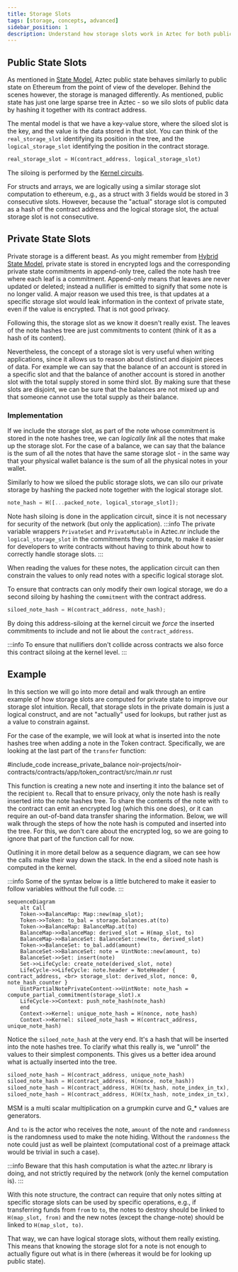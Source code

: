 ```yaml
---
title: Storage Slots
tags: [storage, concepts, advanced]
sidebar_position: 1
description: Understand how storage slots work in Aztec for both public and private state, including siloing mechanisms and note hash commitments.
---
```


## Public State Slots

As mentioned in [State Model](../../storage/state_model.md), Aztec public state behaves similarly to public state on Ethereum from the point of view of the developer. Behind the scenes however, the storage is managed differently. As mentioned, public state has just one large sparse tree in Aztec - so we silo slots of public data by hashing it together with its contract address.

The mental model is that we have a key-value store, where the siloed slot is the key, and the value is the data stored in that slot. You can think of the `real_storage_slot` identifying its position in the tree, and the `logical_storage_slot` identifying the position in the contract storage.

```rust
real_storage_slot = H(contract_address, logical_storage_slot)
```

The siloing is performed by the [Kernel circuits](../circuits/kernels/private_kernel.md).

For structs and arrays, we are logically using a similar storage slot computation to ethereum, e.g., as a struct with 3 fields would be stored in 3 consecutive slots. However, because the "actual" storage slot is computed as a hash of the contract address and the logical storage slot, the actual storage slot is not consecutive.

## Private State Slots

Private storage is a different beast. As you might remember from [Hybrid State Model](../../storage/state_model.md), private state is stored in encrypted logs and the corresponding private state commitments in append-only tree, called the note hash tree where each leaf is a commitment. Append-only means that leaves are never updated or deleted; instead a nullifier is emitted to signify that some note is no longer valid. A major reason we used this tree, is that updates at a specific storage slot would leak information in the context of private state, even if the value is encrypted. That is not good privacy.

Following this, the storage slot as we know it doesn't really exist. The leaves of the note hashes tree are just commitments to content (think of it as a hash of its content).

Nevertheless, the concept of a storage slot is very useful when writing applications, since it allows us to reason about distinct and disjoint pieces of data. For example we can say that the balance of an account is stored in a specific slot and that the balance of another account is stored in another slot with the total supply stored in some third slot. By making sure that these slots are disjoint, we can be sure that the balances are not mixed up and that someone cannot use the total supply as their balance.

### Implementation

If we include the storage slot, as part of the note whose commitment is stored in the note hashes tree, we can _logically link_ all the notes that make up the storage slot. For the case of a balance, we can say that the balance is the sum of all the notes that have the same storage slot - in the same way that your physical wallet balance is the sum of all the physical notes in your wallet.

Similarly to how we siloed the public storage slots, we can silo our private storage by hashing the packed note together with the logical storage slot.

```rust
note_hash = H([...packed_note, logical_storage_slot]);
```

Note hash siloing is done in the application circuit, since it is not necessary for security of the network (but only the application).
:::info
The private variable wrappers `PrivateSet` and `PrivateMutable` in Aztec.nr include the `logical_storage_slot` in the commitments they compute, to make it easier for developers to write contracts without having to think about how to correctly handle storage slots.
:::

When reading the values for these notes, the application circuit can then constrain the values to only read notes with a specific logical storage slot.

To ensure that contracts can only modify their own logical storage, we do a second siloing by hashing the `commitment` with the contract address.

```rust
siloed_note_hash = H(contract_address, note_hash);
```

By doing this address-siloing at the kernel circuit we _force_ the inserted commitments to include and not lie about the `contract_address`.

:::info
To ensure that nullifiers don't collide across contracts we also force this contract siloing at the kernel level.
:::

## Example

In this section we will go into more detail and walk through an entire example of how storage slots are computed for private state to improve our storage slot intuition. Recall, that storage slots in the private domain is just a logical construct, and are not "actually" used for lookups, but rather just as a value to constrain against.

For the case of the example, we will look at what is inserted into the note hashes tree when adding a note in the Token contract. Specifically, we are looking at the last part of the `transfer` function:

#include_code increase_private_balance noir-projects/noir-contracts/contracts/app/token_contract/src/main.nr rust

This function is creating a new note and inserting it into the balance set of the recipient `to`. Recall that to ensure privacy, only the note hash is really inserted into the note hashes tree. To share the contents of the note with `to` the contract can emit an encrypted log (which this one does), or it can require an out-of-band data transfer sharing the information. Below, we will walk through the steps of how the note hash is computed and inserted into the tree. For this, we don't care about the encrypted log, so we are going to ignore that part of the function call for now.

Outlining it in more detail below as a sequence diagram, we can see how the calls make their way down the stack.
In the end a siloed note hash is computed in the kernel.

:::info
Some of the syntax below is a little butchered to make it easier to follow variables without the full code.
:::

```mermaid
sequenceDiagram
    alt Call
    Token->>BalanceMap: Map::new(map_slot);
    Token->>Token: to_bal = storage.balances.at(to)
    Token->>BalanceMap: BalanceMap.at(to)
    BalanceMap->>BalanceMap: derived_slot = H(map_slot, to)
    BalanceMap->>BalanceSet: BalanceSet::new(to, derived_slot)
    Token->>BalanceSet: to_bal.add(amount)
    BalanceSet->>BalanceSet: note = UintNote::new(amount, to)
    BalanceSet->>Set: insert(note)
    Set->>LifeCycle: create_note(derived_slot, note)
    LifeCycle->>LifeCycle: note.header = NoteHeader { contract_address, <br> storage_slot: derived_slot, nonce: 0, note_hash_counter }
    UintPartialNotePrivateContent->>UintNote: note_hash = compute_partial_commitment(storage_slot).x
    LifeCycle->>Context: push_note_hash(note_hash)
    end
    Context->>Kernel: unique_note_hash = H(nonce, note_hash)
    Context->>Kernel: siloed_note_hash = H(contract_address, unique_note_hash)
```

Notice the `siloed_note_hash` at the very end. It's a hash that will be inserted into the note hashes tree. To clarify what this really is, we "unroll" the values to their simplest components. This gives us a better idea around what is actually inserted into the tree.

```rust
siloed_note_hash = H(contract_address, unique_note_hash)
siloed_note_hash = H(contract_address, H(nonce, note_hash))
siloed_note_hash = H(contract_address, H(H(tx_hash, note_index_in_tx), note_hash))
siloed_note_hash = H(contract_address, H(H(tx_hash, note_index_in_tx), MSM([G_amt, G_to, G_rand, G_slot], [amount, to, randomness, derived_slot]).x))
```

MSM is a multi scalar multiplication on a grumpkin curve and G\_\* values are generators.

And `to` is the actor who receives the note, `amount` of the note and `randomness` is the randomness used to make the note hiding. Without the `randomness` the note could just as well be plaintext (computational cost of a preimage attack would be trivial in such a case).

:::info
Beware that this hash computation is what the aztec.nr library is doing, and not strictly required by the network (only the kernel computation is).
:::

With this note structure, the contract can require that only notes sitting at specific storage slots can be used by specific operations, e.g., if transferring funds from `from` to `to`, the notes to destroy should be linked to `H(map_slot, from)` and the new notes (except the change-note) should be linked to `H(map_slot, to)`.

That way, we can have logical storage slots, without them really existing. This means that knowing the storage slot for a note is not enough to actually figure out what is in there (whereas it would be for looking up public state).
